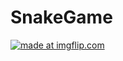 # SnakeGame



<a href="https://imgflip.com/gif/4jtbap"><img src="https://i.imgflip.com/gif/4jtbap.gif" title="made at imgflip.com"/></a>
